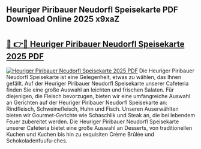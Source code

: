 ## Heuriger Piribauer Neudorfl Speisekarte PDF Download Online 2025 x9xaZ

# <h2><a href="http://gc5dzd.nevu.top/?p=Heuriger+Piribauer+Neudorfl+Speisekarte">🔗 👉🔴 Heuriger Piribauer Neudorfl Speisekarte 2025 PDF</a></h2>

[![Heuriger Piribauer Neudorfl Speisekarte 2025 PDF](https://i.imgur.com/dBaPXMq.png)](http://gc5dzd.nevu.top/?p=Heuriger+Piribauer+Neudorfl+Speisekarte)
Die Heuriger Piribauer Neudorfl Speisekarte ist eine Gelegenheit, etwas zu wählen, das Ihnen gefällt. Auf der Heuriger Piribauer Neudorfl Speisekarte unserer Cafeteria finden Sie eine große Auswahl an leichten und frischen Salaten. Für diejenigen, die Fleisch bevorzugen, bieten wir eine umfangreiche Auswahl an Gerichten auf der Heuriger Piribauer Neudorfl Speisekarte an: Rindfleisch, Schweinefleisch, Huhn und Fisch. Unseren Auserwählten bieten wir Gourmet-Gerichte wie Schaschlik und Steak an, die bei lebendem Feuer zubereitet werden. Die Heuriger Piribauer Neudorfl Speisekarte unserer Cafeteria bietet eine große Auswahl an Desserts, von traditionellen Kuchen und Kuchen bis hin zu exquisiten Crème Brûlée und Schokoladenfuufu-ches.
